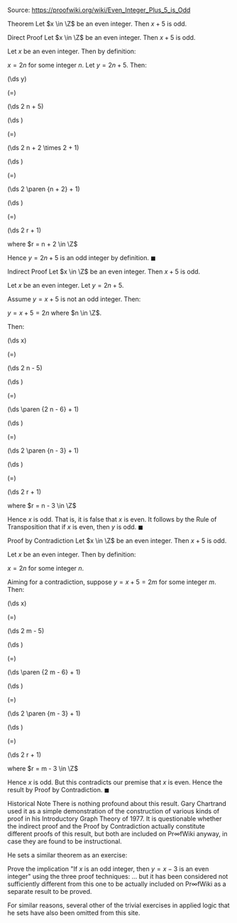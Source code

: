 # 

Source: https://proofwiki.org/wiki/Even_Integer_Plus_5_is_Odd



Theorem
Let $x \in \Z$ be an even integer.
Then $x + 5$ is odd.


Direct Proof
Let $x \in \Z$ be an even integer.
Then $x + 5$ is odd.

Let $x$ be an even integer.
Then by definition:

$x = 2 n$
for some integer $n$.
Let $y = 2 n + 5$.
Then:














\(\ds y\)

\(=\)







\(\ds 2 n + 5\)




















\(\ds \)

\(=\)







\(\ds 2 n + 2 \times 2 + 1\)




















\(\ds \)

\(=\)







\(\ds 2 \paren {n + 2} + 1\)




















\(\ds \)

\(=\)







\(\ds 2 r + 1\)





where $r = n + 2 \in \Z$



Hence $y = 2 n + 5$ is an odd integer by definition.
$\blacksquare$


Indirect Proof
Let $x \in \Z$ be an even integer.
Then $x + 5$ is odd.

Let $x$ be an even integer.
Let $y = 2 n + 5$.

Assume $y = x + 5$ is not an odd integer.
Then:

$y = x + 5 = 2 n$
where $n \in \Z$.

Then:














\(\ds x\)

\(=\)







\(\ds 2 n - 5\)




















\(\ds \)

\(=\)







\(\ds \paren {2 n - 6} + 1\)




















\(\ds \)

\(=\)







\(\ds 2 \paren {n - 3} + 1\)




















\(\ds \)

\(=\)







\(\ds 2 r + 1\)





where $r = n - 3 \in \Z$



Hence $x$ is odd.
That is, it is false that $x$ is even.
It follows by the Rule of Transposition that if $x$ is even, then $y$ is odd.
$\blacksquare$


Proof by Contradiction
Let $x \in \Z$ be an even integer.
Then $x + 5$ is odd.

Let $x$ be an even integer.
Then by definition:

$x = 2 n$
for some integer $n$.

Aiming for a contradiction, suppose $y = x + 5 = 2 m$ for some integer $m$.
Then:














\(\ds x\)

\(=\)







\(\ds 2 m - 5\)




















\(\ds \)

\(=\)







\(\ds \paren {2 m - 6} + 1\)




















\(\ds \)

\(=\)







\(\ds 2 \paren {m - 3} + 1\)




















\(\ds \)

\(=\)







\(\ds 2 r + 1\)





where $r = m - 3 \in \Z$



Hence $x$ is odd.
But this contradicts our premise that $x$ is even.
Hence the result by Proof by Contradiction.
$\blacksquare$


Historical Note
There is nothing profound about this result.
Gary Chartrand used it as a simple demonstration of the construction of various kinds of proof in his Introductory Graph Theory of $1977$.
It is questionable whether the indirect proof and the Proof by Contradiction actually constitute different proofs of this result, but both are included on $\mathsf{Pr} \infty \mathsf{fWiki}$ anyway, in case they are found to be instructional.

He sets a similar theorem as an exercise:

Prove the implication "If $x$ is an odd integer, then $y = x - 3$ is an even integer" using the three proof techniques: ...
but it has been considered not sufficiently different from this one to be actually included on $\mathsf{Pr} \infty \mathsf{fWiki}$ as a separate result to be proved.

For similar reasons, several other of the trivial exercises in applied logic that he sets have also been omitted from this site.





